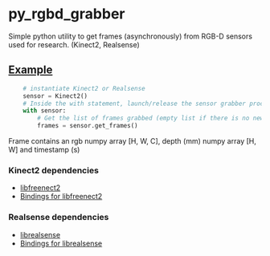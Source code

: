# py_rgbd_grabber
Simple python utility to get frames (asynchronously) from RGB-D sensors used for research. (Kinect2, Realsense)

## [Example](https://github.com/MathGaron/py_rgbd_grabber/blob/master/tests/sensor_tests.py)
```python
    # instantiate Kinect2 or Realsense
    sensor = Kinect2()
    # Inside the with statement, launch/release the sensor grabber process
    with sensor:
        # Get the list of frames grabbed (empty list if there is no new frames)
        frames = sensor.get_frames()
```

Frame contains an rgb numpy array [H, W, C], depth (mm) numpy array [H, W] and timestamp (s)

### Kinect2 dependencies
- [libfreenect2](https://github.com/OpenKinect/libfreenect2)
- [Bindings for libfreenect2](https://github.com/MathGaron/py3freenect2)

### Realsense dependencies
- [librealsense](https://github.com/IntelRealSense/librealsense#installation-guide)
- [Bindings for librealsense](https://github.com/toinsson/pyrealsense)